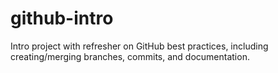 # github-intro
Intro project with refresher on GitHub best practices, including creating/merging branches, commits, and documentation. 
